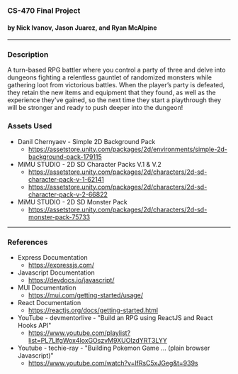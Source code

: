 ### CS-470 Final Project 
 #### by Nick Ivanov, Jason Juarez, and Ryan McAlpine
---
 ### Description
 A turn-based RPG battler where you control a party of three and delve into dungeons fighting a relentless gauntlet of randomized monsters while gathering loot from victorious battles. When the player’s party is defeated, they retain the new items and equipment that they found, as well as the experience they've gained, so the next time they start a playthrough they will be stronger and ready to push deeper into the dungeon!


 ### Assets Used
 - Danil Chernyaev - Simple 2D Background Pack
   - https://assetstore.unity.com/packages/2d/environments/simple-2d-background-pack-179115
 - MiMU STUDIO - 2D SD Character Packs V.1 & V.2
   - https://assetstore.unity.com/packages/2d/characters/2d-sd-character-pack-v-1-62141
   - https://assetstore.unity.com/packages/2d/characters/2d-sd-character-pack-v-2-66822
 - MiMU STUDIO - 2D SD Monster Pack
   - https://assetstore.unity.com/packages/2d/characters/2d-sd-monster-pack-75733

---
 ### References
 - Express Documentation
   - https://expressjs.com/
 - Javascript Documentation
   - https://devdocs.io/javascript/
 - MUI Documentation
   - https://mui.com/getting-started/usage/
 - React Documentation
   - https://reactjs.org/docs/getting-started.html
 - YouTube - devmentorlive - "Build an RPG using ReactJS and React Hooks API"
   - https://www.youtube.com/playlist?list=PL7LIfgWox4loxGOszvM9XUOIzdYRT3LYY
 - Youtube - techie-ray - "Building Pokemon Game ... (plain browser Javascript)"
   - https://www.youtube.com/watch?v=lfRsC5xJGeg&t=939s
